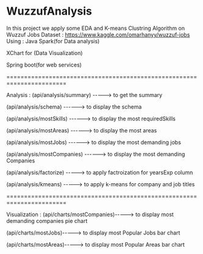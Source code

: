 # WuzzufAnalysis

In this project we apply some EDA and K-means Clustring Algorithm  on Wuzzuf Jobs Dataset : https://www.kaggle.com/omarhanyy/wuzzuf-jobs
Using :
Java Spark(for Data analysis)

XChart for (Data Visualization)

Spring boot(for web services)

=======================================================================


Analysis : 
(api/analysis/summary) -----> to get the summary 

(api/analysis/schema) ------> to display the schema

(api/analysis/mostSkills) ------> to display the most requiredSkills

(api/analysis/mostAreas) ------> to display the most areas

(api/analysis/mostJobs) ------> to display the most demanding jobs

(api/analysis/mostCompanies) ------> to display the most demanding Companies

(api/analysis/factorize) -----> to apply factroization for yearsExp column

(api/analysis/kmeans) -----> to apply k-means for company and job titles 


=======================================================================

Visualization :
(api/charts/mostCompanies)-----> to display most demanding companies pie chart

(api/charts/mostJobs)-----> to display most Popular Jobs bar chart

(api/charts/mostAreas)-----> to display most Popular Areas bar chart
